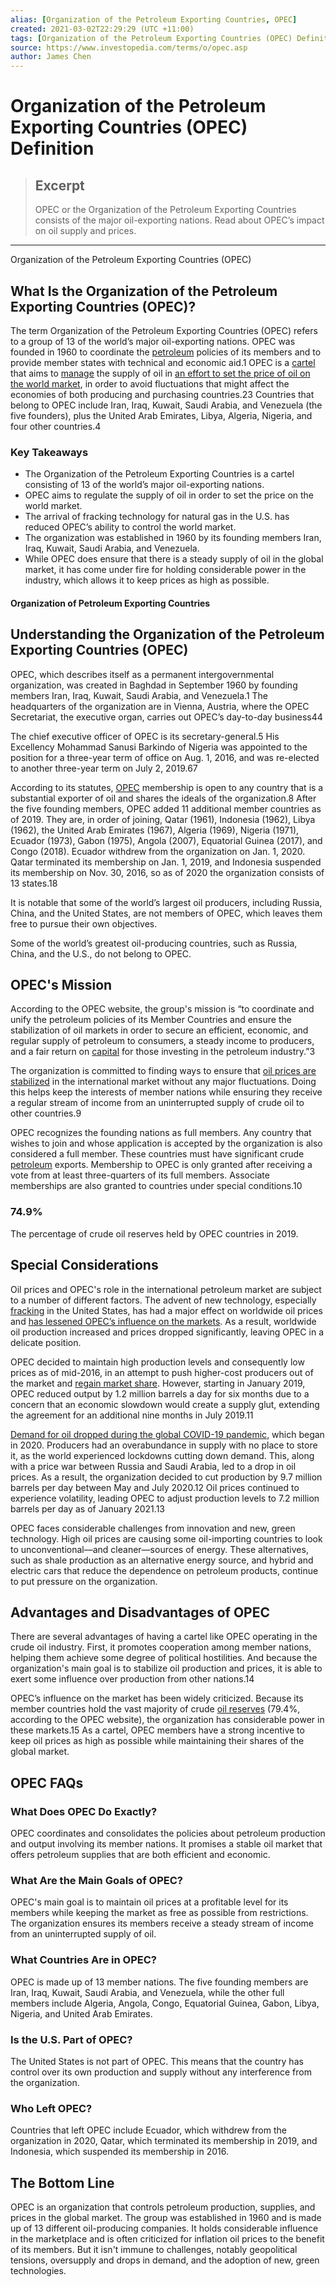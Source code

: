 ```yaml
---
alias: [Organization of the Petroleum Exporting Countries, OPEC]
created: 2021-03-02T22:29:29 (UTC +11:00)
tags: [Organization of the Petroleum Exporting Countries (OPEC) Definition, Organization of the Petroleum Exporting Countries (OPEC)]
source: https://www.investopedia.com/terms/o/opec.asp
author: James Chen
---
```


# Organization of the Petroleum Exporting Countries (OPEC) Definition

> ## Excerpt
> OPEC or the Organization of the Petroleum Exporting Countries consists of the major oil-exporting nations. Read about OPEC’s impact on oil supply and prices.

---

Organization of the Petroleum Exporting Countries (OPEC)
## What Is the Organization of the Petroleum Exporting Countries (OPEC)?

The term Organization of the Petroleum Exporting Countries (OPEC) refers to a group of 13 of the world’s major oil-exporting nations. OPEC was founded in 1960 to coordinate the [petroleum](https://www.investopedia.com/terms/p/petroleum.asp) policies of its members and to provide member states with technical and economic aid.1 OPEC is a [cartel](https://www.investopedia.com/terms/c/cartel.asp) that aims to [manage](https://www.investopedia.com/articles/investing/081315/opec-vs-us-who-controls-oil-prices.asp) the supply of oil in [an effort to set the price of oil on the world market](https://www.investopedia.com/articles/investing/012216/how-opec-and-nonopec-production-affects-oil-prices.asp), in order to avoid fluctuations that might affect the economies of both producing and purchasing countries.23 Countries that belong to OPEC include Iran, Iraq, Kuwait, Saudi Arabia, and Venezuela (the five founders), plus the United Arab Emirates, Libya, Algeria, Nigeria, and four other countries.4

### Key Takeaways

-   The Organization of the Petroleum Exporting Countries is a cartel consisting of 13 of the world’s major oil-exporting nations.
-   OPEC aims to regulate the supply of oil in order to set the price on the world market.
-   The arrival of fracking technology for natural gas in the U.S. has reduced OPEC’s ability to control the world market.
-   The organization was established in 1960 by its founding members Iran, Iraq, Kuwait, Saudi Arabia, and Venezuela.
-   While OPEC does ensure that there is a steady supply of oil in the global market, it has come under fire for holding considerable power in the industry, which allows it to keep prices as high as possible.

#### Organization of Petroleum Exporting Countries

## Understanding the Organization of the Petroleum Exporting Countries (OPEC)

OPEC, which describes itself as a permanent intergovernmental organization, was created in Baghdad in September 1960 by founding members Iran, Iraq, Kuwait, Saudi Arabia, and Venezuela.1 The headquarters of the organization are in Vienna, Austria, where the OPEC Secretariat, the executive organ, carries out OPEC’s day-to-day business44

The chief executive officer of OPEC is its secretary-general.5 His Excellency Mohammad Sanusi Barkindo of Nigeria was appointed to the position for a three-year term of office on Aug. 1, 2016, and was re-elected to another three-year term on July 2, 2019.67

According to its statutes, [OPEC](https://www.investopedia.com/articles/economics/09/organization-petroleum-exporting-countries-opec.asp) membership is open to any country that is a substantial exporter of oil and shares the ideals of the organization.8 After the five founding members, OPEC added 11 additional member countries as of 2019. They are, in order of joining, Qatar (1961), Indonesia (1962), Libya (1962), the United Arab Emirates (1967), Algeria (1969), Nigeria (1971), Ecuador (1973), Gabon (1975), Angola (2007), Equatorial Guinea (2017), and Congo (2018). Ecuador withdrew from the organization on Jan. 1, 2020. Qatar terminated its membership on Jan. 1, 2019, and Indonesia suspended its membership on Nov. 30, 2016, so as of 2020 the organization consists of 13 states.18

It is notable that some of the world’s largest oil producers, including Russia, China, and the United States, are not members of OPEC, which leaves them free to pursue their own objectives.

Some of the world’s greatest oil-producing countries, such as Russia, China, and the U.S., do not belong to OPEC.

## OPEC's Mission

According to the OPEC website, the group's mission is “to coordinate and unify the petroleum policies of its Member Countries and ensure the stabilization of oil markets in order to secure an efficient, economic, and regular supply of petroleum to consumers, a steady income to producers, and a fair return on [capital](https://www.investopedia.com/terms/c/capital.asp) for those investing in the petroleum industry.”3

The organization is committed to finding ways to ensure that [oil prices are stabilized](https://www.investopedia.com/ask/answers/060415/how-much-influence-does-opec-have-global-price-oil.asp) in the international market without any major fluctuations. Doing this helps keep the interests of member nations while ensuring they receive a regular stream of income from an uninterrupted supply of crude oil to other countries.9

OPEC recognizes the founding nations as full members. Any country that wishes to join and whose application is accepted by the organization is also considered a full member. These countries must have significant crude [petroleum](https://www.investopedia.com/terms/p/petroleum.asp) exports. Membership to OPEC is only granted after receiving a vote from at least three-quarters of its full members. Associate memberships are also granted to countries under special conditions.10

### 74.9%

The percentage of crude oil reserves held by OPEC countries in 2019.

## Special Considerations

Oil prices and OPEC's role in the international petroleum market are subject to a number of different factors. The advent of new technology, especially [fracking](https://www.investopedia.com/terms/f/fracking.asp) in the United States, has had a major effect on worldwide oil prices and [has lessened OPEC’s influence on the markets](https://www.investopedia.com/articles/investing/081315/opec-vs-us-who-controls-oil-prices.asp). As a result, worldwide oil production increased and prices dropped significantly, leaving OPEC in a delicate position.

OPEC decided to maintain high production levels and consequently low prices as of mid-2016, in an attempt to push higher-cost producers out of the market and [regain market share](https://www.investopedia.com/ask/answers/033115/what-strategies-do-companies-use-regain-market-share-they-have-lost.asp). However, starting in January 2019, OPEC reduced output by 1.2 million barrels a day for six months due to a concern that an economic slowdown would create a supply glut, extending the agreement for an additional nine months in July 2019.11

[Demand for oil dropped during the global COVID-19 pandemic](https://www.investopedia.com/articles/investing/100615/will-oil-prices-go-2017.asp#citation-14), which began in 2020. Producers had an overabundance in supply with no place to store it, as the world experienced lockdowns cutting down demand. This, along with a price war between Russia and Saudi Arabia, led to a drop in oil prices. As a result, the organization decided to cut production by 9.7 million barrels per day between May and July 2020.12 Oil prices continued to experience volatility, leading OPEC to adjust production levels to 7.2 million barrels per day as of January 2021.13

OPEC faces considerable challenges from innovation and new, green technology. High oil prices are causing some oil-importing countries to look to unconventional—and cleaner—sources of energy. These alternatives, such as shale production as an alternative energy source, and hybrid and electric cars that reduce the dependence on petroleum products, continue to put pressure on the organization.

## Advantages and Disadvantages of OPEC

There are several advantages of having a cartel like OPEC operating in the crude oil industry. First, it promotes cooperation among member nations, helping them achieve some degree of political hostilities. And because the organization's main goal is to stabilize oil production and prices, it is able to exert some influence over production from other nations.14

OPEC’s influence on the market has been widely criticized. Because its member countries hold the vast majority of crude [oil reserves](https://www.investopedia.com/terms/o/oil-reserves.asp) (79.4%, according to the OPEC website), the organization has considerable power in these markets.15 As a cartel, OPEC members have a strong incentive to keep oil prices as high as possible while maintaining their shares of the global market.

## OPEC FAQs

### What Does OPEC Do Exactly?

OPEC coordinates and consolidates the policies about petroleum production and output involving its member nations. It promises a stable oil market that offers petroleum supplies that are both efficient and economic.

### What Are the Main Goals of OPEC?

OPEC's main goal is to maintain oil prices at a profitable level for its members while keeping the market as free as possible from restrictions. The organization ensures its members receive a steady stream of income from an uninterrupted supply of oil.

### What Countries Are in OPEC?

OPEC is made up of 13 member nations. The five founding members are Iran, Iraq, Kuwait, Saudi Arabia, and Venezuela, while the other full members include Algeria, Angola, Congo, Equatorial Guinea, Gabon, Libya, Nigeria, and United Arab Emirates.

### Is the U.S. Part of OPEC?

The United States is not part of OPEC. This means that the country has control over its own production and supply without any interference from the organization.

### Who Left OPEC?

Countries that left OPEC include Ecuador, which withdrew from the organization in 2020, Qatar, which terminated its membership in 2019, and Indonesia, which suspended its membership in 2016.

## The Bottom Line

OPEC is an organization that controls petroleum production, supplies, and prices in the global market. The group was established in 1960 and is made up of 13 different oil-producing companies. It holds considerable influence in the marketplace and is often criticized for inflation oil prices to the benefit of its members. But it isn't immune to challenges, notably geopolitical tensions, oversupply and drops in demand, and the adoption of new, green technologies.
